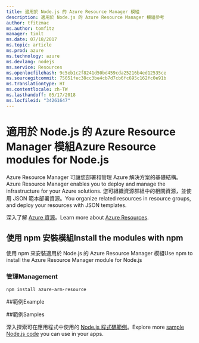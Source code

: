 ```yaml
---
title: 適用於 Node.js 的 Azure Resource Manager 模組
description: 適用於 Node.js 的 Azure Resource Manager 模組參考
author: tfitzmac
ms.author: tomfitz
manager: timlt
ms.date: 07/18/2017
ms.topic: article
ms.prod: azure
ms.technology: azure
ms.devlang: nodejs
ms.service: Resources
ms.openlocfilehash: 9c5eb1c2f8241d50bd459cda25216b4ed12535ce
ms.sourcegitcommit: 75051fec38cc3be4cb7d7cb6fc695c162fc0e91b
ms.translationtype: HT
ms.contentlocale: zh-TW
ms.lasthandoff: 05/17/2018
ms.locfileid: "34261647"
---
```

# <a name="azure-resource-modules-for-nodejs"></a><span data-ttu-id="34c70-103">適用於 Node.js 的 Azure Resource Manager 模組</span><span class="sxs-lookup"><span data-stu-id="34c70-103">Azure Resource modules for Node.js</span></span>

<span data-ttu-id="34c70-104">Azure Resource Manager 可讓您部署和管理 Azure 解決方案的基礎結構。</span><span class="sxs-lookup"><span data-stu-id="34c70-104">Azure Resource Manager enables you to deploy and manage the infrastructure for your Azure solutions.</span></span> <span data-ttu-id="34c70-105">您可組織資源群組中的相關資源，並使用 JSON 範本部署資源。</span><span class="sxs-lookup"><span data-stu-id="34c70-105">You organize related resources in resource groups, and deploy your resources with JSON templates.</span></span>

<span data-ttu-id="34c70-106">深入了解 [Azure 資源](https://docs.microsoft.com/azure/azure-resource-manager/)。</span><span class="sxs-lookup"><span data-stu-id="34c70-106">Learn more about [Azure Resources](https://docs.microsoft.com/azure/azure-resource-manager/).</span></span>

## <a name="install-the-modules-with-npm"></a><span data-ttu-id="34c70-107">使用 npm 安裝模組</span><span class="sxs-lookup"><span data-stu-id="34c70-107">Install the modules with npm</span></span>

<span data-ttu-id="34c70-108">使用 npm 來安裝適用於 Node.js 的 Azure Resource Manager 模組</span><span class="sxs-lookup"><span data-stu-id="34c70-108">Use npm to install the Azure Resource Manager module for Node.js</span></span>

### <a name="management"></a><span data-ttu-id="34c70-109">管理</span><span class="sxs-lookup"><span data-stu-id="34c70-109">Management</span></span>

```bash
npm install azure-arm-resource
```

##<a name="example"></a><span data-ttu-id="34c70-110">範例</span><span class="sxs-lookup"><span data-stu-id="34c70-110">Example</span></span>

##<a name="samples"></a><span data-ttu-id="34c70-111">範例</span><span class="sxs-lookup"><span data-stu-id="34c70-111">Samples</span></span>

<span data-ttu-id="34c70-112">深入探索可在應用程式中使用的 [Node.js 程式碼範例](https://azure.microsoft.com/resources/samples/?platform=nodejs)。</span><span class="sxs-lookup"><span data-stu-id="34c70-112">Explore more [sample Node.js code](https://azure.microsoft.com/resources/samples/?platform=nodejs) you can use in your apps.</span></span>